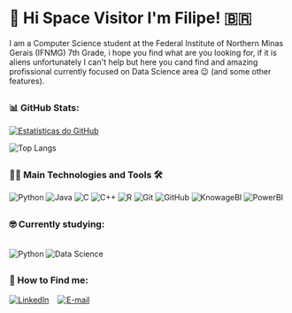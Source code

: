 
# 👋 Hi Space Visitor I'm Filipe! <span>&#x1f1e7;&#x1f1f7;</span>
I am a Computer Science student at the Federal Institute of Northern Minas Gerais (IFNMG) 7th Grade, i hope you find what are you looking for, if it is aliens unfortunately I can't help but here you cand find and amazing profissional currently focused on ​​Data Science area :wink: (and some other features).

##
### 📊 GitHub Stats:

[![Estatísticas do GitHub](https://github-readme-stats.vercel.app/api?username=FilipeAbner&locale=pt-br&show_icons=true&include_all_commits=true&count_private=true&rank_icon=github&layout=compact&bg_color=000&border_color=30A3DC&title_color=E94D5F&text_color=FFF)](https://github.com/FilipeAbner)

![Top Langs](https://github-readme-stats-git-masterrstaa-rickstaa.vercel.app/api/top-langs/?username=FilipeAbner&layout=compact&bg_color=000&border_color=30A3DC&title_color=E94D5F&text_color=FFF)

##
### 👨‍💻 Main Technologies and Tools 🛠

![Python](https://img.shields.io/badge/Python-3776AB?style=for-the-badge&logo=python&logoColor=white)
![Java](https://img.shields.io/badge/Java-007396?style=for-the-badge&logo=java&logoColor=white)
![C](https://img.shields.io/badge/C-A8B9CC?style=for-the-badge&logo=c&logoColor=white)
![C++](https://img.shields.io/badge/C++-00599C?style=for-the-badge&logo=c%2B%2B&logoColor=white)
![R](https://img.shields.io/badge/R-276DC3?style=for-the-badge&logo=r&logoColor=white)
![Git](https://img.shields.io/badge/Git-F05032?style=for-the-badge&logo=git&logoColor=white)
![GitHub](https://img.shields.io/badge/GitHub-181717?style=for-the-badge&logo=github&logoColor=white)
![KnowageBI](https://img.shields.io/badge/KnowageBI-%23000000.svg?style=for-the-badge)
![PowerBI](https://img.shields.io/badge/PowerBI-%23F2C811.svg?style=for-the-badge)


##
### 🤓 Currently studying:

<div style="display: inline_block"><br/>
<img align="center" alt="Python" src="https://img.shields.io/badge/Python-3776AB?style=for-the-badge&logo=python&logoColor=white" />
<img align="center" alt="Data Science" src="https://img.shields.io/badge/Data%20Science-%23000000.svg?style=for-the-badge" />
</div>


##

### 📲 How to Find me:

[![LinkedIn](https://img.shields.io/badge/linkedin-%230077B5.svg?style=for-the-badge&logo=linkedin&logoColor=white)](https://www.linkedin.com/in/filipeabner18/)
   [![E-mail](https://img.shields.io/badge/Email-333333?style=for-the-badge&logo=gmail&logoColor=red)](mailto:fasm@aluno.ifnmg.edu.br)

</div>
